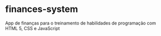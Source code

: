 # finances-system
App de finanças para o treinamento de habilidades de programação com HTML 5, CSS e JavaScript
